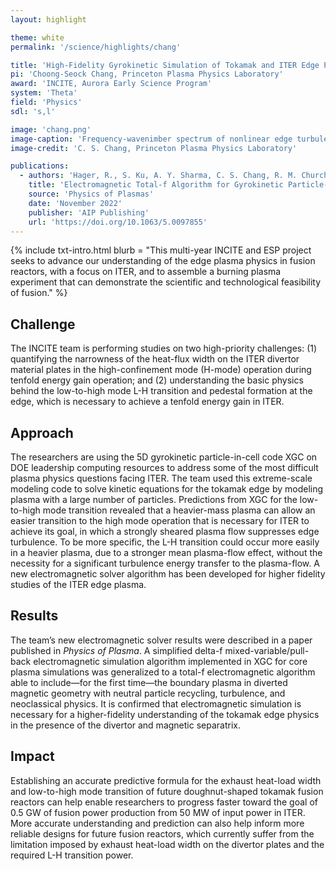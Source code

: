 ```yaml
---
layout: highlight

theme: white
permalink: '/science/highlights/chang'

title: 'High-Fidelity Gyrokinetic Simulation of Tokamak and ITER Edge Physics'
pi: 'Choong-Seock Chang, Princeton Plasma Physics Laboratory'
award: 'INCITE, Aurora Early Science Program'
system: 'Theta'
field: 'Physics'
sdl: 's,l'

image: 'chang.png' 
image-caption: 'Frequency-wavenimber spectrum of nonlinear edge turbulence just before L-H bifurcation. The pedestal profile is still evolving, and the turbulence has not reached its peak.'
image-credit: 'C. S. Chang, Princeton Plasma Physics Laboratory'

publications:
  - authors: 'Hager, R., S. Ku, A. Y. Sharma, C. S. Chang, R. M. Churchill, and A. Scheinberg'
    title: 'Electromagnetic Total-f Algorithm for Gyrokinetic Particle-in-Cell Simulations of Boundary Plasma in XGC'
    source: 'Physics of Plasmas'
    date: 'November 2022'
    publisher: 'AIP Publishing'
    url: 'https://doi.org/10.1063/5.0097855'
---
```





{% include txt-intro.html 
    blurb = "This multi-year INCITE and ESP project seeks to advance our understanding of the edge plasma physics in fusion reactors, with a focus on ITER, and to assemble a burning plasma experiment that can demonstrate the scientific and technological feasibility of fusion."
%}



## Challenge

The INCITE team is performing studies on two high-priority challenges: (1) quantifying the narrowness of the heat-flux width on the ITER divertor material plates in the high-confinement mode (H-mode) operation during tenfold energy gain operation; and (2) understanding the basic physics behind the low-to-high mode L-H transition and pedestal formation at the edge, which is necessary to achieve a tenfold energy gain in ITER.



## Approach

The researchers are using the 5D gyrokinetic particle-in-cell code XGC on DOE leadership computing resources to address some of the most difficult plasma physics questions facing ITER. The team used this extreme-scale modeling code to solve kinetic equations for the tokamak edge by modeling plasma with a large number of particles. Predictions from XGC for the low-to-high mode transition revealed that a heavier-mass plasma can allow an easier transition to the high mode operation that is necessary for ITER to achieve its goal, in which a strongly sheared plasma flow suppresses edge turbulence. To be more specific, the L-H transition could occur more easily in a heavier plasma, due to a stronger mean plasma-flow effect, without the necessity for a significant turbulence energy transfer to the plasma-flow. A new electromagnetic solver algorithm has been developed for higher fidelity studies of the ITER edge plasma. 



## Results

The team’s new electromagnetic solver results were described in a paper published in *Physics of Plasma*. A simplified delta-f mixed-variable/pull-back electromagnetic simulation algorithm implemented in XGC for core plasma simulations was generalized to a total-f electromagnetic algorithm able to include—for the first time—the boundary plasma in diverted magnetic geometry with neutral particle recycling, turbulence, and neoclassical physics. It is confirmed that electromagnetic simulation is necessary for a higher-fidelity understanding of the tokamak edge physics in the presence of the divertor and magnetic separatrix.



## Impact

Establishing an accurate predictive formula for the exhaust heat-load width and low-to-high mode transition of future doughnut-shaped tokamak fusion reactors can help enable researchers to progress faster toward the goal of 0.5 GW of fusion power production from 50 MW of input power in ITER. More accurate understanding and prediction can also help inform more reliable designs for future fusion reactors, which currently suffer from the limitation imposed by exhaust heat-load width on the divertor plates and the required L-H transition power.
